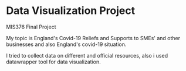 # Data Visualization Project
 MIS376 Final Project 
 
 
 My topic is England's Covid-19 Reliefs and Supports to SMEs' and other businesses and also England's covid-19 situation.
 
 I tried to collect data on different and official resources, also i used datawrapper tool for data visualization.
